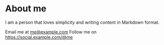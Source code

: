 # About me

I am a person that loves simplicity and writing content in 
Markdown format.

Email me at <me@example.com>
Follow me on <https://social.example.com/@me>
